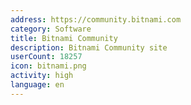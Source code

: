 ```yaml
---
address: https://community.bitnami.com
category: Software
title: Bitnami Community
description: Bitnami Community site
userCount: 18257
icon: bitnami.png
activity: high
language: en
---
```

